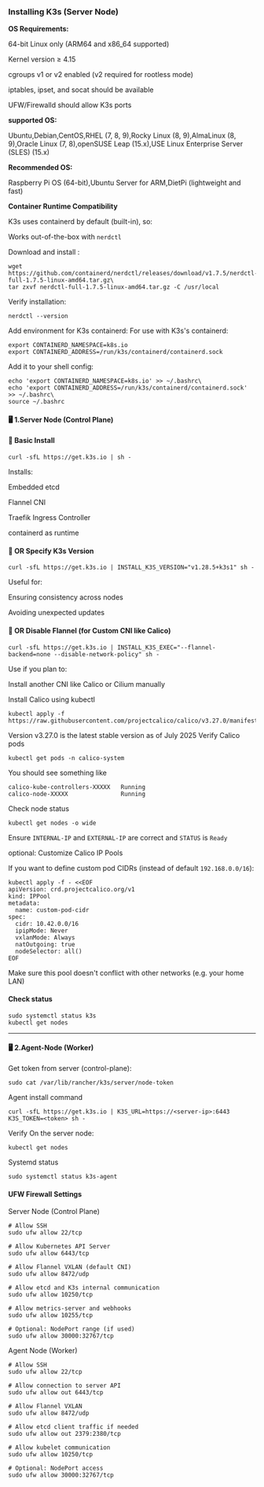 ### Installing K3s (Server Node)

**OS Requirements:**

64-bit Linux only (ARM64 and x86_64 supported)

Kernel version ≥ 4.15

cgroups v1 or v2 enabled (v2 required for rootless mode)

iptables, ipset, and socat should be available

UFW/Firewalld should allow K3s ports

**supported OS:**

Ubuntu,Debian,CentOS,RHEL (7, 8, 9),Rocky Linux (8, 9),AlmaLinux (8, 9),Oracle Linux (7, 8),openSUSE Leap (15.x),USE Linux Enterprise Server (SLES) (15.x)

**Recommended OS:**

Raspberry Pi OS (64-bit),Ubuntu Server for ARM,DietPi (lightweight and fast)

**Container Runtime Compatibility**

K3s uses containerd by default (built-in), so:

Works out-of-the-box with `nerdctl`

Download and install :

```
wget https://github.com/containerd/nerdctl/releases/download/v1.7.5/nerdctl-full-1.7.5-linux-amd64.tar.gz\
tar zxvf nerdctl-full-1.7.5-linux-amd64.tar.gz -C /usr/local
```
Verify installation:
```
nerdctl --version
```
Add environment for K3s containerd:
For use with K3s's containerd:
```
export CONTAINERD_NAMESPACE=k8s.io
export CONTAINERD_ADDRESS=/run/k3s/containerd/containerd.sock
```
Add it to your shell config:
```
echo 'export CONTAINERD_NAMESPACE=k8s.io' >> ~/.bashrc\
echo 'export CONTAINERD_ADDRESS=/run/k3s/containerd/containerd.sock' >> ~/.bashrc\
source ~/.bashrc
```
#### 🖥️ 1.Server Node (Control Plane)
#### 🔹 Basic Install
```
curl -sfL https://get.k3s.io | sh -
```
Installs:

Embedded etcd

Flannel CNI

Traefik Ingress Controller

containerd as runtime

#### 🔹 OR Specify K3s Version
```
curl -sfL https://get.k3s.io | INSTALL_K3S_VERSION="v1.28.5+k3s1" sh -
```
Useful for:

Ensuring consistency across nodes

Avoiding unexpected updates

#### 🔹 OR Disable Flannel (for Custom CNI like Calico)
```
curl -sfL https://get.k3s.io | INSTALL_K3S_EXEC="--flannel-backend=none --disable-network-policy" sh -
```
Use if you plan to:

Install another CNI like Calico or Cilium manually

Install Calico using kubectl
```
kubectl apply -f https://raw.githubusercontent.com/projectcalico/calico/v3.27.0/manifests/calico.yaml
```
 Version v3.27.0 is the latest stable version as of July 2025
 Verify Calico pods
 ```
kubectl get pods -n calico-system
```
You should see something like
```
calico-kube-controllers-XXXXX   Running
calico-node-XXXXX               Running
```
Check node status
```
kubectl get nodes -o wide
```
Ensure `INTERNAL-IP` and `EXTERNAL-IP` are correct and `STATUS` is `Ready`

optional: Customize Calico IP Pools

If you want to define custom pod CIDRs (instead of default `192.168.0.0/16`):
```
kubectl apply -f - <<EOF
apiVersion: crd.projectcalico.org/v1
kind: IPPool
metadata:
  name: custom-pod-cidr
spec:
  cidr: 10.42.0.0/16
  ipipMode: Never
  vxlanMode: Always
  natOutgoing: true
  nodeSelector: all()
EOF
```
Make sure this pool doesn't conflict with other networks (e.g. your home LAN)

#### Check status
```
sudo systemctl status k3s
kubectl get nodes
```
---------------------------------------------

#### 🖥️ 2.Agent-Node (Worker)
Get token from server (control-plane):
```
sudo cat /var/lib/rancher/k3s/server/node-token
```
Agent install command
```
curl -sfL https://get.k3s.io | K3S_URL=https://<server-ip>:6443 K3S_TOKEN=<token> sh -
```
Verify
On the server node:
```
kubectl get nodes
```
Systemd status
```
sudo systemctl status k3s-agent
```
#### UFW Firewall Settings
Server Node (Control Plane)
```
# Allow SSH
sudo ufw allow 22/tcp

# Allow Kubernetes API Server
sudo ufw allow 6443/tcp

# Allow Flannel VXLAN (default CNI)
sudo ufw allow 8472/udp

# Allow etcd and K3s internal communication
sudo ufw allow 10250/tcp

# Allow metrics-server and webhooks
sudo ufw allow 10255/tcp

# Optional: NodePort range (if used)
sudo ufw allow 30000:32767/tcp
```
Agent Node (Worker)
```
# Allow SSH
sudo ufw allow 22/tcp

# Allow connection to server API
sudo ufw allow out 6443/tcp

# Allow Flannel VXLAN
sudo ufw allow 8472/udp

# Allow etcd client traffic if needed
sudo ufw allow out 2379:2380/tcp

# Allow kubelet communication
sudo ufw allow 10250/tcp

# Optional: NodePort access
sudo ufw allow 30000:32767/tcp
```
